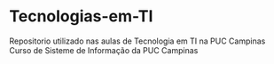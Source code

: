 # Tecnologias-em-TI
Repositorio utilizado nas aulas de Tecnologia em TI na PUC Campinas
Curso de Sisteme de Informação da PUC Campinas
